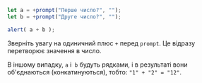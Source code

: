 

```js run demo
let a = +prompt("Перше число?", "");
let b = +prompt("Друге число?", "");

alert( a + b );
```

Зверніть увагу на одиничний плюс `+` перед `prompt`. Це відразу перетворює значення в число.

В іншому випадку, `a` і` b` будуть рядками, і в результаті вони об'єднаються (конкатинуються), тобто: `"1" + "2" = "12"`.
